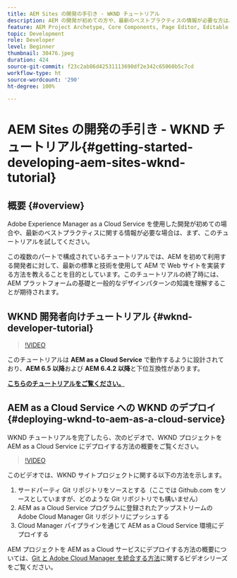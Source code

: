 ```yaml
---
title: AEM Sites の開発の手引き - WKND チュートリアル
description: AEM の開発が初めての方や、最新のベストプラクティスの情報が必要な方は、まず、このチュートリアルを試してください。この複数のパートで構成されているチュートリアルでは、AEM を初めて利用する開発者に対して、最新の標準と技術を使用して AEM で Web サイトを実装する方法を教えることを目的としています。
feature: AEM Project Archetype, Core Components, Page Editor, Editable Templates
topic: Development
role: Developer
level: Beginner
thumbnail: 30476.jpeg
duration: 424
source-git-commit: f23c2ab86d42531113690df2e342c65060b5c7cd
workflow-type: ht
source-wordcount: '290'
ht-degree: 100%

---
```



# AEM Sites の開発の手引き - WKND チュートリアル{#getting-started-developing-aem-sites-wknd-tutorial}

## 概要 {#overview}

Adobe Experience Manager as a Cloud Service を使用した開発が初めての場合や、最新のベストプラクティスに関する情報が必要な場合は、まず、このチュートリアルを試してください。

この複数のパートで構成されているチュートリアルでは、AEM を初めて利用する開発者に対して、最新の標準と技術を使用して AEM で Web サイトを実装する方法を教えることを目的としています。このチュートリアルの終了時には、AEM プラットフォームの基礎と一般的なデザインパターンの知識を理解することが期待されます。

## WKND 開発者向けチュートリアル {#wknd-developer-tutorial}

>[!VIDEO](https://video.tv.adobe.com/v/30476?quality=12&learn=on)

このチュートリアルは **AEM as a Cloud Service** で動作するように設計されており、**AEM 6.5 以降**&#x200B;および **AEM 6.4.2 以降**&#x200B;と下位互換性があります。

**[こちらのチュートリアルをご覧ください。](https://experienceleague.adobe.com/docs/experience-manager-learn/getting-started-wknd-tutorial-develop/overview.html?lang=ja)**

## AEM as a Cloud Service への WKND のデプロイ{#deploying-wknd-to-aem-as-a-cloud-service}

WKND チュートリアルを完了したら、次のビデオで、WKND プロジェクトを AEM as a Cloud Service にデプロイする方法の概要をご覧ください。

>[!VIDEO](https://video.tv.adobe.com/v/30191?quality=12&learn=on)

このビデオでは、WKND サイトプロジェクトに関する以下の方法を示します。

1. サードパーティ Git リポジトリをソースとする（ここでは Github.com をソースとしていますが、どのような Git リポジトリでも構いません）
2. AEM as a Cloud Service プログラムに登録されたアップストリームの Adobe Cloud Manager Git リポジトリにプッシュする
3. Cloud Manager パイプラインを通じて AEM as a Cloud Service 環境にデプロイする

AEM プロジェクトを AEM as a Cloud サービスにデプロイする方法の概要については、[Git と Adobe Cloud Manager を統合する方法](https://experienceleague.adobe.com/docs/experience-manager-cloud-manager/content/managing-code/git-integration.html?lang=ja)に関するビデオシリーズをご覧ください。
